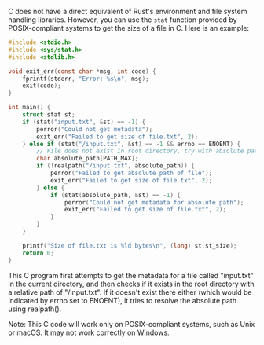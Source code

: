 C does not have a direct equivalent of Rust's environment and file system handling libraries. However, you can use the `stat` function provided by POSIX-compliant systems to get the size of a file in C. Here is an example:

```c
#include <stdio.h>
#include <sys/stat.h>
#include <stdlib.h>

void exit_err(const char *msg, int code) {
    fprintf(stderr, "Error: %s\n", msg);
    exit(code);
}

int main() {
    struct stat st;
    if (stat("input.txt", &st) == -1) {
        perror("Could not get metadata");
        exit_err("Failed to get size of file.txt", 2);
    } else if (stat("/input.txt", &st) == -1 && errno == ENOENT) {
        // File does not exist in root directory, try with absolute path
        char absolute_path[PATH_MAX];
        if (!realpath("/input.txt", absolute_path)) {
            perror("Failed to get absolute path of file");
            exit_err("Failed to get size of file.txt", 2);
        } else {
            if (stat(absolute_path, &st) == -1) {
                perror("Could not get metadata for absolute path");
                exit_err("Failed to get size of file.txt", 2);
            }
        }
    }

    printf("Size of file.txt is %ld bytes\n", (long) st.st_size);
    return 0;
}
```
This C program first attempts to get the metadata for a file called "input.txt" in the current directory, and then checks if it exists in the root directory with a relative path of "/input.txt". If it doesn't exist there either (which would be indicated by errno set to ENOENT), it tries to resolve the absolute path using realpath(). 

Note: This C code will work only on POSIX-compliant systems, such as Unix or macOS. It may not work correctly on Windows.
